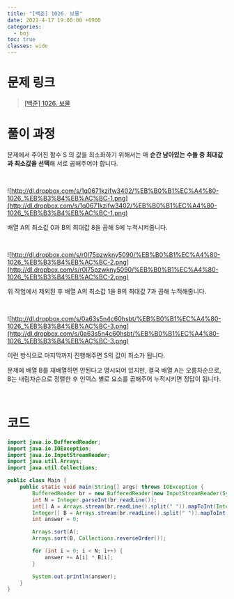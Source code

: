 ```yaml
---
title: "[백준] 1026. 보물"
date: 2021-4-17 19:00:00 +0900
categories:
  - boj
toc: true
classes: wide
---
```


# 문제 링크

> [[백준] 1026. 보물](https://www.acmicpc.net/problem/1026)

# 풀이 과정

문제에서 주어진 함수 S 의 값을 최소화하기 위해서는 매 **순간 남아있는 수들 중 최대값과 최소값을 선택**해 서로 곱해주어야 합니다.

<br>

![http://dl.dropbox.com/s/1q0671kzifw3402/%EB%B0%B1%EC%A4%80-1026_%EB%B3%B4%EB%AC%BC-1.png](http://dl.dropbox.com/s/1q0671kzifw3402/%EB%B0%B1%EC%A4%80-1026_%EB%B3%B4%EB%AC%BC-1.png)

배열 A의 최소값 0과 B의 최대값 8을 곱해 S에 누적시켜줍니다.

<br>

![http://dl.dropbox.com/s/r0l75pzwkny5090/%EB%B0%B1%EC%A4%80-1026_%EB%B3%B4%EB%AC%BC-2.png](http://dl.dropbox.com/s/r0l75pzwkny5090/%EB%B0%B1%EC%A4%80-1026_%EB%B3%B4%EB%AC%BC-2.png)

위 작업에서 제외된 후 배열 A의 최소값 1을 B의 최대값 7과 곱해 누적해줍니다.

<br>

![http://dl.dropbox.com/s/0a63s5n4c60hsbt/%EB%B0%B1%EC%A4%80-1026_%EB%B3%B4%EB%AC%BC-3.png](http://dl.dropbox.com/s/0a63s5n4c60hsbt/%EB%B0%B1%EC%A4%80-1026_%EB%B3%B4%EB%AC%BC-3.png)

이런 방식으로 마지막까지 진행해주면 S의 값이 최소가 됩니다.

문제에 배열 B를 재배열하면 안된다고 명시되어 있지만, 결국 배열 A는 오름차순으로, B는 내림차순으로 정렬한 후 인덱스 별로 요소를 곱해주어 누적시키면 정답이 됩니다.

<br>

# 코드

```java
import java.io.BufferedReader;
import java.io.IOException;
import java.io.InputStreamReader;
import java.util.Arrays;
import java.util.Collections;

public class Main {
    public static void main(String[] args) throws IOException {
        BufferedReader br = new BufferedReader(new InputStreamReader(System.in));
        int N = Integer.parseInt(br.readLine());
        int[] A = Arrays.stream(br.readLine().split(" ")).mapToInt(Integer::parseInt).toArray();
        Integer[] B = Arrays.stream(br.readLine().split(" ")).mapToInt(Integer::parseInt).boxed().toArray(Integer[]::new);
        int answer = 0;

        Arrays.sort(A);
        Arrays.sort(B, Collections.reverseOrder());

        for (int i = 0; i < N; i++) {
            answer += A[i] * B[i];
        }

        System.out.println(answer);
    }
}
```